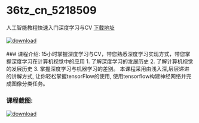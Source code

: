 # 36tz_cn_5218509
人工智能教程快速入门深度学习与CV
[下载地址](http://www.36tz.cn/article/5218509 "下载地址")
<br/></br>[![download](http://36tz.cn/muke_img/2021_02_1-63-300x147.png "下载地址")](http://www.36tz.cn/article/5218509 "下载地址")
<br/></br>### 课程介绍:
15小时掌握深度学习与CV，带您熟悉深度学习实现方式，带您掌握深度学习在计算机视觉中的应用 1. 了解深度学习的发展历史 2. 了解计算机视觉的发展历史 3. 掌握深度学习与机器学习的差别。
本课程采用由浅入深,层层递进的讲解方式, 让你轻松掌握tensorFlow的使用, 使用tensorflow构建神经网络并完成图像分类任务。

### 课程截图:
[![download](http://36tz.cn/muke_img/2021_02_2-67.png "下载地址")](http://www.36tz.cn/article/5218509 "下载地址")
